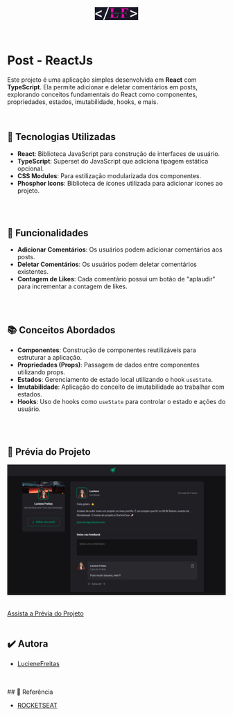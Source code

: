 <div align="center">
  <img alt="Logo" title="Explorer" height="25%" width="20%" src="./src/assets/logoLF02.png">
</div>
<br>


<br>

# Post - ReactJs

Este projeto é uma aplicação simples desenvolvida em **React** com **TypeScript**. Ela permite adicionar e deletar comentários em posts, explorando conceitos fundamentais do React como componentes, propriedades, estados, imutabilidade, hooks, e mais.
<br>

<br>
<h2 align="left"> 🚀 Tecnologias Utilizadas </h2>


- **React**: Biblioteca JavaScript para construção de interfaces de usuário.
- **TypeScript**: Superset do JavaScript que adiciona tipagem estática opcional.
- **CSS Modules**: Para estilização modularizada dos componentes.
- **Phosphor Icons**: Biblioteca de ícones utilizada para adicionar ícones ao projeto.
<br>
<br>

## 🚀 Funcionalidades

- **Adicionar Comentários**: Os usuários podem adicionar comentários aos posts.
- **Deletar Comentários**: Os usuários podem deletar comentários existentes.
- **Contagem de Likes**: Cada comentário possui um botão de "aplaudir" para incrementar a contagem de likes.
<br>
<br>

## 📚 Conceitos Abordados

- **Componentes**: Construção de componentes reutilizáveis para estruturar a aplicação.
- **Propriedades (Props)**: Passagem de dados entre componentes utilizando props.
- **Estados**: Gerenciamento de estado local utilizando o hook `useState`.
- **Imutabilidade**: Aplicação do conceito de imutabilidade ao trabalhar com estados.
- **Hooks**: Uso de hooks como `useState` para controlar o estado e ações do usuário.
<br>
<br>

## 📸 Prévia do Projeto
<div align="center">
  <img alt="Capa do projeto" title="doguinhos" src="./src/assets/img.png">
</div>
<br>

[Assista a Prévia do Projeto](https://youtu.be/BXZdz1qQHBA)
<br>
<br>


  ## ✔️ Autora

- [LucieneFreitas](https://github.com/LucieneFreitas)
<br>
<br>
## 📄 Referência

- [ROCKETSEAT](https://www.rocketseat.com.br/)